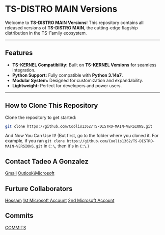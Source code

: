 # TS-DISTRO MAIN Versions

Welcome to **TS-DISTRO MAIN Versions**! This repository contains all released versions of **TS-DISTRO MAIN**, the cutting-edge flagship distribution in the TS-Family ecosystem.

---

## Features

- **TS-KERNEL Compatibility:** Built on **TS-KERNEL Versions** for seamless integration.
- **Python Support:** Fully compatible with **Python 3.14a7**.
- **Modular System:** Designed for customization and expandability.
- **Lightweight:** Perfect for developers and power users.

---

## How to Clone This Repository

Clone the repository to get started:

```bash
git clone https://github.com/Coolis1362/TS-DISTRO-MAIN-VERSIONS.git
```

And Now You Can Use It! (But first, go to the folder where you cloned it. For example, if you ran `git clone https://github.com/Coolis1362/TS-DISTRO-MAIN-VERSIONS.git` in `C:\`, then it's in `C:\`.)

## Contact Tadeo A Gonzalez

[Gmail](mailto:\\tadeotherocketbuilder@gmail.com)
[Outlook\Microsoft](mailto:\\tadeotherocketbuilder@outlook.com)

## Furture Collaborators

[Hossam](https://github.com/hosam-mokhtar)
[1st Microsoft Account](https://github.com/MicrosoftAzureGraph)
[2nd Microsoft Account](https://github.com/Microsoft-pay)

## Commits

[COMMITS](https://github.com/Coolis1362/TS-DISTRO-MAIN-VERSIONS/commits?author=Coolis1362&since=2025-04-01&until=2025-04-19)
